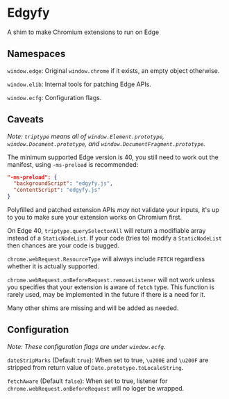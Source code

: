 # Edgyfy

A shim to make Chromium extensions to run on Edge

## Namespaces

`window.edge`: Original `window.chrome` if it exists, an empty object otherwise.

`window.elib`: Internal tools for patching Edge APIs.

`window.ecfg`: Configuration flags.

## Caveats

*Note: `triptype` means all of `window.Element.prototype`,
`window.Document.prototype`, and `window.DocumentFragment.prototype`.*

The minimum supported Edge version is 40, you still need to work out the
manifest, using `-ms-preload` is recommended:
```JSON
"-ms-preload": {
  "backgroundScript": "edgyfy.js",
  "contentScript": "edgyfy.js"
}
```

Polyfilled and patched extension APIs *may* not validate your inputs, it's up
to you to make sure your extension works on Chromium first.

On Edge 40, `triptype.querySelectorAll` will return a modifiable array instead
of a `StaticNodeList`. If your code (tries to) modify a `StaticNodeList` then
chances are your code is bugged.

`chrome.webRequest.ResourceType` will always include `FETCH` regardless whether
it is actually supported.

`chrome.webRequest.onBeforeRequest.removeListener` will not work unless you
specifies that your extension is aware of `fetch` type. This function is rarely
used, may be implemented in the future if there is a need for it.

Many other shims are missing and will be added as needed.

## Configuration

*Note: These configuration flags are under `window.ecfg`.*

`dateStripMarks` (Default `true`): When set to true, `\u200E` and `\u200F` are
stripped from return value of `Date.prototype.toLocaleString`.

`fetchAware` (Default `false`): When set to true, listener for
`chrome.webRequest.onBeforeRequest` will no loger be wrapped.
